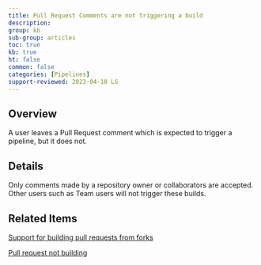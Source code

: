 ```yaml
---
title: Pull Request Comments are not triggering a build
description: 
group: kb
sub-group: articles
toc: true
kb: true
ht: false
common: false
categories: [Pipelines]
support-reviewed: 2023-04-18 LG
---
```


## Overview

A user leaves a Pull Request comment which is expected to trigger a pipeline, but it does not.

## Details

Only comments made by a repository owner or collaborators are accepted. Other users such as Team users will not trigger these builds.

## Related Items

[Support for building pull requests from forks]({{site.baseurl}}/docs/pipelines/triggers/git-triggers/#support-for-building-pull-requests-from-forks)

[Pull request not building]({{site.baseurl}}/docs/kb/articles/pr-not-building/)
